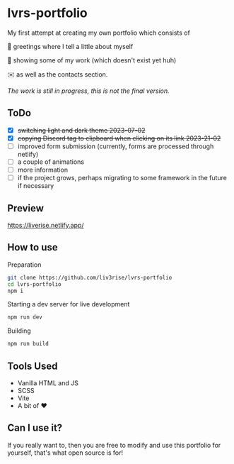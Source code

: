 # lvrs-portfolio

My first attempt at creating my own portfolio which consists of

👋 greetings where I tell a little about myself

🔧 showing some of my work (which doesn't exist yet huh)

✉️ as well as the contacts section.

*The work is still in progress, this is not the final version.*

## ToDo

- [x] ~~switching light and dark theme 2023-07-02~~
- [x] ~~copying Discord tag to clipboard when clicking on its link 2023-21-02~~
- [ ] improved form submission (currently, forms are processed through netlify)
- [ ] a couple of animations
- [ ] more information
- [ ] if the project grows, perhaps migrating to some framework in the future if necessary

## Preview

https://liverise.netlify.app/

## How to use

Preparation

```bash
git clone https://github.com/liv3rise/lvrs-portfolio
cd lvrs-portfolio
npm i
```

Starting a dev server for live development

```bash
npm run dev
```

Building

```bash
npm run build
```

## Tools Used

- Vanilla HTML and JS
- SCSS
- Vite
- A bit of ❤️


## Can I use it?
If you really want to, then you are free to modify and use this portfolio for yourself, that's what open source is for!